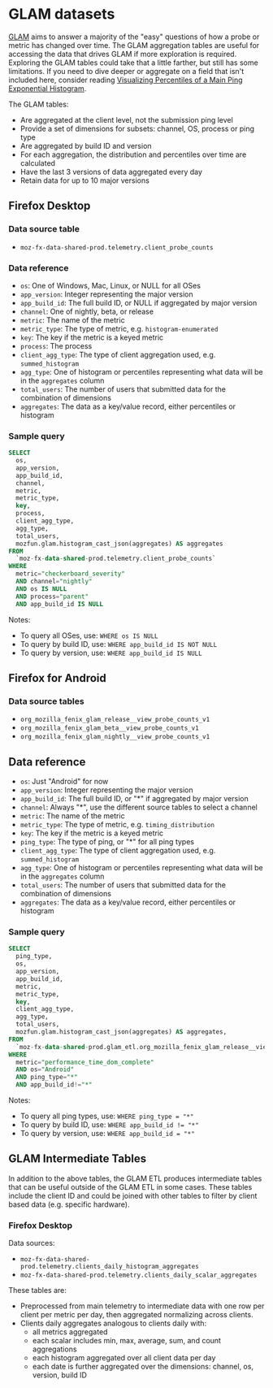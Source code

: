 # GLAM datasets

[GLAM](https://glam.telemetry.mozilla.org) aims to answer a majority of the "easy" questions of how a probe or metric has changed over time.
The GLAM aggregation tables are useful for accessing the data that drives GLAM if more exploration is required.
Exploring the GLAM tables could take that a little farther, but still has some limitations.
If you need to dive deeper or aggregate on a field that isn't included here, consider reading [Visualizing Percentiles of a Main Ping Exponential Histogram](https://docs.telemetry.mozilla.org/cookbooks/main_ping_exponential_histograms.html).

The GLAM tables:

- Are aggregated at the client level, not the submission ping level
- Provide a set of dimensions for subsets: channel, OS, process or ping type
- Are aggregated by build ID and version
- For each aggregation, the distribution and percentiles over time are calculated
- Have the last 3 versions of data aggregated every day
- Retain data for up to 10 major versions


## Firefox Desktop

### Data source table

- `moz-fx-data-shared-prod.telemetry.client_probe_counts`

### Data reference

- `os`: One of Windows, Mac, Linux, or NULL for all OSes
- `app_version`: Integer representing the major version
- `app_build_id`: The full build ID, or NULL if aggregated by major version
- `channel`: One of nightly, beta, or release
- `metric`: The name of the metric
- `metric_type`: The type of metric, e.g. `histogram-enumerated`
- `key`: The key if the metric is a keyed metric
- `process`: The process
- `client_agg_type`: The type of client aggregation used, e.g. `summed_histogram`
- `agg_type`: One of histogram or percentiles representing what data will be in the `aggregates` column
- `total_users`: The number of users that submitted data for the combination of dimensions
- `aggregates`: The data as a key/value record, either percentiles or histogram

### Sample query

```sql
SELECT
  os,
  app_version,
  app_build_id,
  channel,
  metric,
  metric_type,
  key,
  process,
  client_agg_type,
  agg_type,
  total_users,
  mozfun.glam.histogram_cast_json(aggregates) AS aggregates
FROM
  `moz-fx-data-shared-prod.telemetry.client_probe_counts`
WHERE
  metric="checkerboard_severity"
  AND channel="nightly"
  AND os IS NULL
  AND process="parent"
  AND app_build_id IS NULL
```

Notes:

- To query all OSes, use: `WHERE os IS NULL`
- To query by build ID, use: `WHERE app_build_id IS NOT NULL`
- To query by version, use: `WHERE app_build_id IS NULL`

## Firefox for Android

### Data source tables

- `org_mozilla_fenix_glam_release__view_probe_counts_v1`
- `org_mozilla_fenix_glam_beta__view_probe_counts_v1`
- `org_mozilla_fenix_glam_nightly__view_probe_counts_v1`

## Data reference

- `os`: Just "Android" for now
- `app_version`: Integer representing the major version
- `app_build_id`: The full build ID, or "\*" if aggregated by major version
- `channel`: Always "\*", use the different source tables to select a channel
- `metric`: The name of the metric
- `metric_type`: The type of metric, e.g. `timing_distribution`
- `key`: The key if the metric is a keyed metric
- `ping_type`: The type of ping, or "\*" for all ping types
- `client_agg_type`: The type of client aggregation used, e.g. `summed_histogram`
- `agg_type`: One of histogram or percentiles representing what data will be in the `aggregates` column
- `total_users`: The number of users that submitted data for the combination of dimensions
- `aggregates`: The data as a key/value record, either percentiles or histogram

### Sample query

```sql
SELECT
  ping_type,
  os,
  app_version,
  app_build_id,
  metric,
  metric_type,
  key,
  client_agg_type,
  agg_type,
  total_users,
  mozfun.glam.histogram_cast_json(aggregates) AS aggregates,
FROM
  `moz-fx-data-shared-prod.glam_etl.org_mozilla_fenix_glam_release__view_probe_counts_v1`
WHERE
  metric="performance_time_dom_complete"
  AND os="Android"
  AND ping_type="*"
  AND app_build_id!="*"
```

Notes:

- To query all ping types, use: `WHERE ping_type = "*"`
- To query by build ID, use: `WHERE app_build_id != "*"`
- To query by version, use: `WHERE app_build_id = "*"`

## GLAM Intermediate Tables

In addition to the above tables, the GLAM ETL produces intermediate tables that can be useful outside of the GLAM ETL in some cases.
These tables include the client ID and could be joined with other tables to filter by client based data (e.g. specific hardware).

### Firefox Desktop

Data sources:

- `moz-fx-data-shared-prod.telemetry.clients_daily_histogram_aggregates`
- `moz-fx-data-shared-prod.telemetry.clients_daily_scalar_aggregates`

These tables are:

- Preprocessed from main telemetry to intermediate data with one row per client per metric per day, then aggregated normalizing across clients.
- Clients daily aggregates analogous to clients daily with:
  - all metrics aggregated
  - each scalar includes min, max, average, sum, and count aggregations
  - each histogram aggregated over all client data per day
  - each date is further aggregated over the dimensions: channel, os, version, build ID
